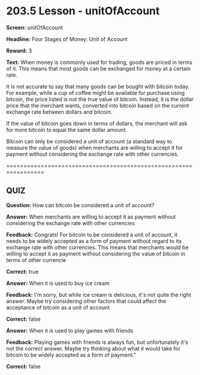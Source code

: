 # 203.5 Lesson - unitOfAccount

**Screen:** unitOfAccount

**Headline:** Four Stages of Money: Unit of Account

**Reward:** 3

**Text:** When money is commonly used for trading, goods are priced in terms of it. This means that most goods can be exchanged for money at a certain rate.

It is not accurate to say that many goods can be bought with bitcoin today. For example, while a cup of coffee might be available for purchase using bitcoin, the price listed is not the true value of bitcoin. Instead, it is the dollar price that the merchant wants, converted into bitcoin based on the current exchange rate between dollars and bitcoin.

If the value of bitcoin goes down in terms of dollars, the merchant will ask for more bitcoin to equal the same dollar amount.

Bitcoin can only be considered a unit of account (a standard way to measure the value of goods) when merchants are willing to accept it for payment without considering the exchange rate with other currencies.


=================================================================

## QUIZ

**Question:** How can bitcoin be considered a unit of account?


**Answer:** When merchants are willing to accept it as payment without considering the exchange rate with other currencies

**Feedback:** Congrats! For bitcoin to be considered a unit of account, it needs to be widely accepted as a form of payment without regard to its exchange rate with other currencies. This means that merchants would be willing to accept it as payment without considering the value of bitcoin in terms of other currencie

**Correct:** true

**Answer:** When it is used to buy ice cream

**Feedback:** I&#x27;m sorry, but while ice cream is delicious, it&#x27;s not quite the right answer. Maybe try considering other factors that could affect the acceptance of bitcoin as a unit of account

**Correct:** false

**Answer:** When it is used to play games with friends

**Feedback:** Playing games with friends is always fun, but unfortunately it&#x27;s not the correct answer. Maybe try thinking about what it would take for bitcoin to be widely accepted as a form of payment.&quot;

**Correct:** false


<figure><img src="../.gitbook/assets/203-05.png" alt=""><figcaption></figcaption></figure>

